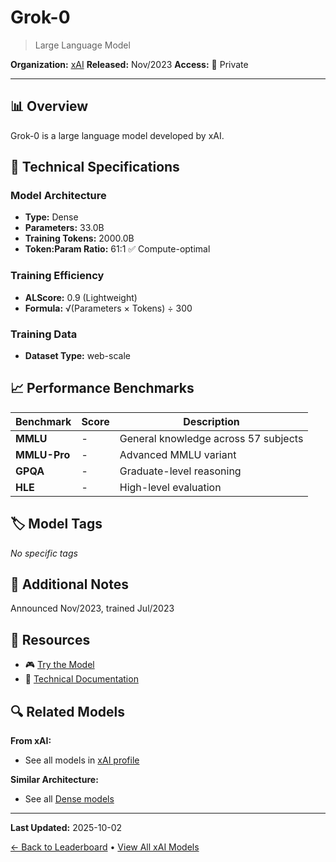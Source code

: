 # Grok-0

> Large Language Model

**Organization:** [xAI](../../labs/xai.md)
**Released:** Nov/2023
**Access:** 🔴 Private

---

## 📊 Overview

Grok-0 is a large language model developed by xAI.

## 🔧 Technical Specifications

### Model Architecture
- **Type:** Dense
- **Parameters:** 33.0B
- **Training Tokens:** 2000.0B
- **Token:Param Ratio:** 61:1 ✅ Compute-optimal

### Training Efficiency
- **ALScore:** 0.9 (Lightweight)
- **Formula:** √(Parameters × Tokens) ÷ 300

### Training Data
- **Dataset Type:** web-scale

## 📈 Performance Benchmarks

| Benchmark | Score | Description |
|-----------|-------|-------------|
| **MMLU** | - | General knowledge across 57 subjects |
| **MMLU-Pro** | - | Advanced MMLU variant |
| **GPQA** | - | Graduate-level reasoning |
| **HLE** | - | High-level evaluation |

## 🏷️ Model Tags

_No specific tags_

## 📝 Additional Notes

Announced Nov/2023, trained Jul/2023

## 🔗 Resources

- 🎮 [Try the Model](https://grok.x.ai/)
- 📄 [Technical Documentation](https://web.archive.org/web/20231105051542/https://x.ai/)

## 🔍 Related Models

**From xAI:**
- See all models in [xAI profile](../../labs/xai.md)

**Similar Architecture:**
- See all [Dense models](../../architectures/dense.md)

---

**Last Updated:** 2025-10-02

[← Back to Leaderboard](../../README.md) • [View All xAI Models](../../labs/xai.md)
